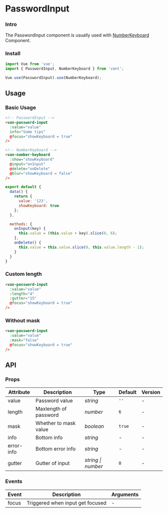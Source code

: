 # PasswordInput

### Intro

The PasswordInput component is usually used with [NumberKeyboard](#/en-US/number-keyboard) Component.

### Install

``` javascript
import Vue from 'vue';
import { PasswordInput, NumberKeyboard } from 'vant';

Vue.use(PasswordInput).use(NumberKeyboard);
```

## Usage

### Basic Usage

```html
<!-- PasswordInput -->
<van-password-input
  :value="value"
  info="Some tips"
  @focus="showKeyboard = true"
/>

<!-- NumberKeyboard -->
<van-number-keyboard
  :show="showKeyboard"
  @input="onInput"
  @delete="onDelete"
  @blur="showKeyboard = false"
/>
```

```javascript
export default {
  data() {
    return {
      value: '123',
      showKeyboard: true
    };
  },

  methods: {
    onInput(key) {
      this.value = (this.value + key).slice(0, 6);
    },
    onDelete() {
      this.value = this.value.slice(0, this.value.length - 1);
    }
  }
}
```

### Custom length

```html
<van-password-input
  :value="value"
  :length="4"
  :gutter="15"
  @focus="showKeyboard = true"
/>
```

### Without mask

```html
<van-password-input
  :value="value"
  :mask="false"
  @focus="showKeyboard = true"
/>
```

## API

### Props

| Attribute | Description | Type | Default | Version |
|------|------|------|------|------|
| value | Password value | *string* | `''` | - |
| length | Maxlength of password | *number* | `6` | - |
| mask | Whether to mask value | *boolean* | `true` | - |
| info | Bottom info | *string* | - | - |
| error-info | Bottom error info | *string* | - | - |
| gutter | Gutter of input | *string \| number* | `0` | - |

### Events

| Event | Description | Arguments |
|------|------|------|
| focus | Triggered when input get focused | - |
